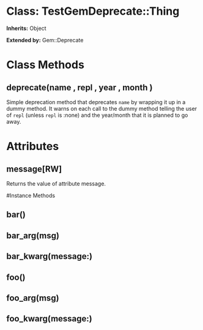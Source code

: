 # Class: TestGemDeprecate::Thing
**Inherits:** Object
  
**Extended by:** Gem::Deprecate
    



# Class Methods
## deprecate(name , repl , year , month ) [](#method-c-deprecate)
Simple deprecation method that deprecates `name` by wrapping it up in a dummy
method. It warns on each call to the dummy method telling the user of `repl`
(unless `repl` is :none) and the year/month that it is planned to go away.
# Attributes
## message[RW] [](#attribute-i-message)
Returns the value of attribute message.


#Instance Methods
## bar() [](#method-i-bar)

## bar_arg(msg) [](#method-i-bar_arg)

## bar_kwarg(message:) [](#method-i-bar_kwarg)

## foo() [](#method-i-foo)

## foo_arg(msg) [](#method-i-foo_arg)

## foo_kwarg(message:) [](#method-i-foo_kwarg)

